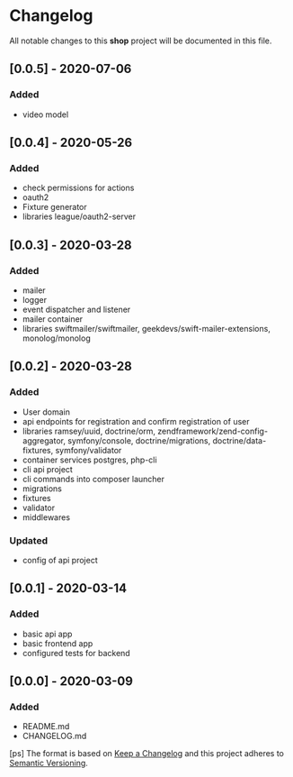# Changelog
All notable changes to this **shop** project will be documented in this file.

## [0.0.5] - 2020-07-06
### Added
- video model 

## [0.0.4] - 2020-05-26
### Added
- check permissions for actions
- oauth2
- Fixture generator
- libraries league/oauth2-server 

## [0.0.3] - 2020-03-28
### Added
- mailer
- logger
- event dispatcher and listener
- mailer container
- libraries swiftmailer/swiftmailer, geekdevs/swift-mailer-extensions, monolog/monolog

## [0.0.2] - 2020-03-28
### Added
- User domain
- api endpoints for registration and confirm registration of user
- libraries ramsey/uuid, doctrine/orm, zendframework/zend-config-aggregator, symfony/console, doctrine/migrations, doctrine/data-fixtures, symfony/validator
- container services postgres, php-cli
- cli api project
- cli commands into composer launcher
- migrations
- fixtures
- validator
- middlewares
### Updated
- config of api project

## [0.0.1] - 2020-03-14
### Added
- basic api app
- basic frontend app
- configured tests for backend

## [0.0.0] - 2020-03-09
### Added
- README.md
- CHANGELOG.md

[ps]
The format is based on [Keep a Changelog](http://keepachangelog.com/en/1.0.0/)
and this project adheres to [Semantic Versioning](http://semver.org/spec/v2.0.0.html).